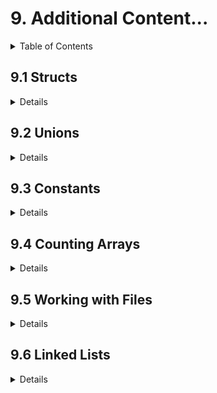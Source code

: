 # 9. Additional Content...

<details>
<summary>Table of Contents</summary>

- [9. Additional Content...](#9-additional-content)
  - [9.1 Structs](#91-structs)
    - [Creating a Structure Template](#creating-a-structure-template)
    - [Structure Variables](#structure-variables)
    - [Challenge #1 - Initialize \& Print Date Variable (Struct)](#challenge-1---initialize--print-date-variable-struct)
    - [Typedef \& Structures](#typedef--structures)
    - [Chall.#2 - General FunctionZ to use Input \& Print of a struct](#chall2---general-functionz-to-use-input--print-of-a-struct)
    - [Chall.#3 - Find the Next Date](#chall3---find-the-next-date)
    - [Initializing a Struct in C (Variables)](#initializing-a-struct-in-c-variables)
    - [Chall.#4 - Input Point \& Print Point](#chall4---input-point--print-point)
    - [Static Array of Structs](#static-array-of-structs)
    - [Writing Associate Logical Functions](#writing-associate-logical-functions)
    - [Composing struct inside another struct](#composing-struct-inside-another-struct)
    - [Structs as the BASIS for more Advanced Topics](#structs-as-the-basis-for-more-advanced-topics)
  - [9.2 Unions](#92-unions)
    - [General Introduction](#general-introduction)
    - [Unions - Variables](#unions---variables)
    - [Usage, Practice, Examples](#usage-practice-examples)
      - [Example 01](#example-01)
      - [Example 02](#example-02)
    - [Additional Explanations and Examples (Pointers, Arrays...)](#additional-explanations-and-examples-pointers-arrays)
  - [9.3 Constants](#93-constants)
    - [Constants VS Variables](#constants-vs-variables)
    - [Syntax and usage of Constants](#syntax-and-usage-of-constants)
    - [Exclusive TIPS](#exclusive-tips)
    - [3 main reasons for using constants](#3-main-reasons-for-using-constants)
  - [9.4 Counting Arrays](#94-counting-arrays)
    - [Intro - Counting with Separated Counter Variables](#intro---counting-with-separated-counter-variables)
    - [Working with Counter Arrays](#working-with-counter-arrays)
      - [Counting Array - Learning the Concept](#counting-array---learning-the-concept)
    - [Basic Exercise #1 - Set 0-5](#basic-exercise-1---set-0-5)
    - [Basic Exercise #2 - Find Max Appearances (Set 0-9)](#basic-exercise-2---find-max-appearances-set-0-9)
    - [Moving forward with the Mapping](#moving-forward-with-the-mapping)
    - [Basic Exercise #3 - Find Max Appearances (Set 5-10)](#basic-exercise-3---find-max-appearances-set-5-10)
    - [Chall. #1 - Finding the lowercase letter that appears the most](#chall-1---finding-the-lowercase-letter-that-appears-the-most)
    - [Chall. #2 - Finding the uppercase letter that appears the most](#chall-2---finding-the-uppercase-letter-that-appears-the-most)
    - [Chall. #3 - Finding the letter that appears the most](#chall-3---finding-the-letter-that-appears-the-most)
  - [9.5 Working with Files](#95-working-with-files)
    - [What is a file \[as a stream of bytes\]](#what-is-a-file-as-a-stream-of-bytes)
    - [Examples of Stream already used (Input/Output/Error)](#examples-of-stream-already-used-inputoutputerror)
    - [Start with Files - Steps and Syntax in C](#start-with-files---steps-and-syntax-in-c)
    - [Creating and Reading from a File](#creating-and-reading-from-a-file)
    - [Intro to 6 basic functions for working with textual files](#intro-to-6-basic-functions-for-working-with-textual-files)
      - [`fgetc` (`r`)](#fgetc-r)
      - [`fputc` (`w`)](#fputc-w)
      - [`fprintf` (`w`) \& `fscanf` (`r`)](#fprintf-w--fscanf-r)
      - [`fputs` (`w`)](#fputs-w)
      - [`fgets` (`r`)](#fgets-r)
    - [Introducing EOF](#introducing-eof)
    - [Challenges](#challenges)
      - [Chall #1 - Number of Characters in a file](#chall-1---number-of-characters-in-a-file)
      - [Chall #2 - Number of Lines in a file](#chall-2---number-of-lines-in-a-file)
      - [Chall #3 - Writing Numbers and their Powers to a file](#chall-3---writing-numbers-and-their-powers-to-a-file)
      - [Chall #4 - Reading Numbers from a file](#chall-4---reading-numbers-from-a-file)
      - [Chall #5 - Calculate character appearances in a file](#chall-5---calculate-character-appearances-in-a-file)
      - [Chall #6 - lowerFrequencyAppearances for Lowercase letters](#chall-6---lowerfrequencyappearances-for-lowercase-letters)
      - [Chall #7 - Print Max Appearances Lowercase Letter in file](#chall-7---print-max-appearances-lowercase-letter-in-file)
  - [9.6 Linked Lists](#96-linked-lists)
    - [Creating a Linked List](#creating-a-linked-list)
    - [Count of Nodes in a List](#count-of-nodes-in-a-list)
    - [How to use bool Data Types?](#how-to-use-bool-data-types)
    - [Finding an Element within a List](#finding-an-element-within-a-list)
    - [Count the number of values in a List](#count-the-number-of-values-in-a-list)

</details>

## 9.1 Structs

<details>
<summary>Details</summary>

### Creating a Structure Template

```c
struct <struct-name>{
    <type><field-name>;
    <type><field-name>;
    ...
    <type><field-name>;
};
```

<details>
<summary>More examples</summary>

```c
// Date struct
struct date{
    int day;
    int month;
    int year;
};

// Point struct
struct point{
    int x;
    int y;
};

// Address struct
struct address{
    char state[20];
    char city[10];
    char street[15];
    int number;
};
```

> It's like a big variable: a big box for small boxes

</details>

### Structure Variables

<details>
<summary>Explanation</summary>

Declaring a variable of some structure type

```c
struct <name> <variable>
struct date myDate1, myDate2;
```

Access to variable's fields (**dot-notation**)

```c
<variable>.<field>

myDate1.day = 6;
myDate1.month = 2;
myDate1.year = 2023;
scanf("%d", &myDate.month);
printf("%d", myDate.year);
```
</details>

### Challenge #1 - Initialize & Print Date Variable (Struct)

```c
#include <stdio.h>

struct point{
    int x;
    int y;
};

struct date{
    int day;
    int month;
    int year;
};

int main(){

    struct point p1;
        printf("Enter x coordinate: ");
        scanf("%d", &p1.x);
        printf("Enter y coordinate: ");
        scanf("%d", &p1.y);
    printf("The point is (%d,%d) \n", p1.x, p1.y);

    struct date birthday;
        printf("Enter your birthday (day): ");
        scanf("%d", &birthday.day);
        printf("Enter your birthday (month): ");
        scanf("%d", &birthday.month);
        printf("Enter your birthday (year): ");
        scanf("%d", &birthday.year);
    printf("Your birthday is %d-%d-%d \n", birthday.day, birthday.month, birthday.year);

    return 0;
}
```

### Typedef & Structures

<details>
<summary>Explanation</summary>

```c
// How to name variables?

// 1. Classic
int grade_math, grade_physics;

// 2. New mechanism
typedef int GRADE;
GRADE math;
GRADE physics;
```

```c
// How to apply 'typedef' to Structs

// 1. Classic
struct date{
    int day;
    int month;
    int year;
};

struct date myDate1, myDate2;

// 2. New mechanism
typedef struct date{
    int day;
    int month;
    int year
}Date;

Date myDate1, myDate2;
```

```c
// 'typedef' wonders

// 1. Example 01 
void printDate(Date dt){
    printf("Date = %d-%d-%d ", dt.year, dt.month, dt.day);
}

// 2. Exammple 02
Date inputDate(){
    Date dt;
    printf("Enter day (1-31): ");
    scanf("%d", &dt.day);
        // initialize Month and Year
    return dt;
}
```

</details>

### Chall.#2 - General FunctionZ to use Input & Print of a struct

```c
#include <stdio.h>

typedef struct date{
    int day;
    int month;
    int year;
}Date;

void printDate(Date dt){
    printf("Date = %d-%d-%d \n\n", dt.year, dt.month, dt.day);
}

Date inputDate(){
    Date dt;
    printf("- Enter day: ");
    scanf("%d", &dt.day);
    printf("- Enter month: ");
    scanf("%d", &dt.month);
    printf("- Enter year: ");
    scanf("%d", &dt.year);
    return dt;
}

int main(){
    Date birthday, today;
    puts("When's your birthday?");
    birthday = inputDate();
    printDate(birthday);
    puts("Today is ...?");
    today = inputDate();
    printDate(today);
    return 0;
}
```


### Chall.#3 - Find the Next Date

- Write a function that
  - Receives a 'date' variable
  - Find and print the NEXT day on the calendar

```c
#include <stdio.h>

typedef struct date{
    int day;
    int month;
    int year;
}Date;

void printNextDay(Date dt){

    printf("Given date = %d-%.2d-%.2d \n", dt.year, dt.month, dt.day);

    if ((dt.month == 2) && (dt.day == 28)){
        dt.month++;
        dt.day=1;
    } else if ((dt.month == 1 || 3 || 5 || 7 || 8 || 10) && (dt.day == 31)){
        dt.month++;
        dt.day=1;
    } else if ((dt.month == 4 || 6 || 9 || 11) && (dt.day == 30)){
        dt.month++;
        dt.day=1;
    } else if ((dt.month == 12) && (dt.day == 31)){
        dt.month = 1;
        dt.day = 1;
        dt.year++;
    } else dt.day++;

    printf("Next day = %d-%.2d-%.2d \n", dt.year, dt.month, dt.day);
}


Date inputDate(){
    Date dt;
    printf("- Enter day: ");
    scanf("%d", &dt.day);
    printf("- Enter month: ");
    scanf("%d", &dt.month);
    printf("- Enter year: ");
    scanf("%d", &dt.year);
    return dt;
}

int main(){
    Date userDate;
    puts("Provide a date to calculate its next day!");
    userDate = inputDate();
    if ((userDate.day < 1) || (userDate.day > 31) || (userDate.month < 1) || (userDate.month > 12))
        puts("Wrong date, please try again");
    else printNextDay(userDate);
    return 0;
}
```

### Initializing a Struct in C (Variables)

<details>
<summary>Explanation</summary>

Different ways to initialize Struct Variables:

```c
#include <stdio.h>

typedef struct point{
    int x;
    int y;
}Point;

int main(){

    // Declare a 'Point' var (without initialization)
    Point p1;

    // Initializing a 'Point' var (fields in order)
    Point p2 = {5,7};

    // Using Designated Initializer
    Point p3 = {.x = 3, .y = 4};

    // Using Designated Initializer (not in order)
    Point p4 = {.y = 10, .x = 2};

    // Designated Initializer (other fields initialized with 0)
    Point p5 = {.x = 1};


    // PRINT 'EM ALL
    printf("p1) x=%d y=%d \n", p1.x, p1.y);
    printf("p2) x=%d y=%d \n", p2.x, p2.y);
    printf("p3) x=%d y=%d \n", p3.x, p3.y);
    printf("p4) x=%d y=%d \n", p4.x, p4.y);
    printf("p5) x=%d y=%d \n", p5.x, p5.y);

    return 0;
}
```

> Mind data types!

</details>


### Chall.#4 - Input Point & Print Point

- Write 2 functions:
  - #1: Gets a point variable and prints its information
  - #2: responsible for getting a point input from the user and then return it

```c
#include <stdio.h>

typedef struct point{
    int x;
    int y;
}Point;

void printPoint(Point p){
    printf("x=%d y=%d \n", p.x, p.y);
}

Point inputPoint(){
    Point p;
    printf("- Enter x: ");
    scanf("%d", &p.x);
    printf("- Enter y: ");
    scanf("%d", &p.y);
    return p;
}

int main(){

    puts("Provide coordinates for a Point");
    Point p = inputPoint();
    printPoint(p);
    return 0;
}
```


### Static Array of Structs

```c
#include <stdio.h>
#define SIZE 5

typedef struct point{
    int x;
    int y;
}Point;


int main(){

    // Creating a 'Static Array of Points'
    Point pointsArr[SIZE];
    int i;

    // // Reading Input to the first point element in array
    // printf("- Enter x: ");
    // scanf("%d", &pointsArr[0].x);
    // printf("- Enter y: ");
    // scanf("%d", &pointsArr[0].y);

    // Iterating over all elements (reading input for each)
    for (i=0; i<SIZE; i++){
        printf("Enter x for point %d: ", i+1);
        scanf("%d", &pointsArr[i].x);
        printf("Enter y for point %d: ", i+1);
        scanf("%d", &pointsArr[i].y);
    }

    // Accessing and printing all elements in array
    for (i=0; i<SIZE; i++){
        printf("point %d: x=%d y=%d \n", i+1, pointsArr[i].x, pointsArr[i].y);
    }

    return 0;
}
```

> Can `main` be broken into different functions? Mind *struct* and *array* features...

<details>
<summary>@ChatGPT's</summary>

```c
#include <stdio.h>
#define SIZE 5

typedef struct point{
    int x;
    int y;
}Point;

void input_points(Point arr[], int size){
    int i;
    for (i=0; i<size; i++){
        printf("Enter x for point %d: ", i+1);
        scanf("%d", &arr[i].x);
        printf("Enter y for point %d: ", i+1);
        scanf("%d", &arr[i].y);
    }
}

void print_points(Point arr[], int size){
    int i;
    for (i=0; i<size; i++){
        printf("point %d: x=%d y=%d \n", i+1, arr[i].x, arr[i].y);
    }
}

int main(){

    Point pointsArr[SIZE];

    input_points(pointsArr, SIZE);
    print_points(pointsArr, SIZE);

    return 0;
}
```

</details>

<!--
```c
#include <stdio.h>
#define SIZE 5

typedef struct point{
    int x;
    int y;
}Point;


void printPointsArr(Point pointsArr[SIZE]){
    int i;
    for (i=0; i<SIZE; i++){
        printf("point %d: x=%d y=%d", i+1, pointsArr[i].x, pointsArr[i].y);
    }
}

Point inputPoint(){
    Point pointsArr[SIZE];
    int i;
    for (i=0; i<SIZE; i++){
        printf("Enter x for point %d: ", i+1);
        scanf("%d", &pointsArr[i].x);
        printf("Enter y for point %d: ", i+1);
        scanf("%d", &pointsArr[i].y);
    }
    return pointsArr[SIZE];
}


int main(){
    puts("Provide data for 5 Points!");
    Point pointsArr[SIZE] = inputPoint();
    printPointsArr(pointsArr[SIZE]);
    return 0;
}
```
-->


### Writing Associate Logical Functions

> Relational Operators: `<, >, <=, >=, !=, ==`

```c
#include <stdio.h>

typedef struct point{
    int x;
    int y;
}Point;

int equalPoint(Point p1, Point p2){   
    return (p1.x == p2.x && p1.y == p2.y) ? 1:0;
}

int main(){

    Point p1={4,4}, p2={4,4};

    if (equalPoint(p1,p2))
        puts("Points are the samey!");
    else puts("Points not equal dawg");

    return 0;
}
```

<!--ALSO used for emp1 age, id, etck-->

<!--
### Comprehensive Exercise - Rational Numbers Struct

<details>
<summary>Request</summary>

- Design and develop a rational number struct called Rational.
  - A rational number consists of two parts: numerator + denominator (eg. 1/3, 2/5, 7/3)
- Provide increment, decrement, addition, substraction, multiplication, division, smaller, bigger, equal and not equal functions to make relational/mathematical operatations on variables of a rational type.
- Write a main function to check out the correctness of your functions. Print the results before and after any operation that you do.

</details>


```c
#include <stdio.h>

typedef struct rational{
    int nume;   // numerator
    int deno;   // denominator
}Rational;

void increment(Rational *rPtr){
    (*rPtr).nume += (*rPtr).deno;
}

void decrement(Rational *rPtr){
    (*rPtr).nume -= (*rPtr).deno;
}

Rational addition(Rational rn1, Rational rn2){
    Rational result;
    result.deno = rn1.deno*rn2.deno;
    result.nume = rn1.nume*rn2.deno + rn2.nume*rn1.deno;
    return result;
}

Rational subtraction(Rational rn1, Rational rn2){
    Rational result;
    result.deno = rn1.deno*rn2.deno;
    result.nume = rn1.nume*rn2.deno - rn2.nume*rn1.deno;
    return result;
}

Rational multiplication(Rational rn1, Rational rn2){
    Rational result;
    result.deno = rn1.deno*rn2.deno;
    result.nume = rn1.nume*rn2.nume;
    return result;
}

Rational division(Rational rn1, Rational rn2){
    Rational result;
    result.deno = rn1.deno*rn2.nume;
    result.nume = rn1.nume*rn2.deno;
    return result;
}

int smaller(Rational rn1, Rational rn2){
    rn1.deno *= rn2.deno;
    rn2.deno *= rn1.deno;
    rn1.nume *= rn2.deno;
    rn2.nume *= rn1.deno;
    printf("%d VS %d \n", rn1.nume, rn2.nume);
    return (rn1.nume < rn2.nume) ? 0:1;
}


int main(){

    Rational rn1={3,4}, rn2={2,5};

    // printf("rn1) nume=%d deno=%d", rn1.nume, rn1.deno);
    // increment(rn1);
    // printf("rn1)  nume=%d deno=%d", rn1.nume, rn1.deno);

    Rational addResult = addition(rn1, rn2);
    printf("%d/%d \n", addResult.nume, addResult.deno);

    Rational subResult = subtraction(rn1, rn2);
    printf("%d/%d \n", subResult.nume, subResult.deno);

    Rational mulResult = multiplication(rn1, rn2);
    printf("%d/%d \n", mulResult.nume, mulResult.deno);

    Rational divResult = division(rn1, rn2);
    printf("%d/%d \n", divResult.nume, divResult.deno);


    if (smaller(rn1, rn2)) printf("'%d/%d' < '%d/%d' \n", rn1.nume, rn1.deno, rn2.nume, rn2.deno);

    return 0;
}
```
-->

### Composing struct inside another struct

```c
#include <stdio.h>

typedef struct point{
    int x;
    int y;
}Point;

typedef struct circle{
    Point center;
    double radius;
}Circle;


int main(){

    Point p1 = {3,5};
    Circle c1;
    Circle c2 = {2,6,8.8};

    c1.radius = 4.4;
    c1.center = p1;

    printf("C1: center=(x=%d y=%d) radius=%.2f \n", \
    p1.x, p1.x, c1.radius);
    printf("C2: center=(x=%d y=%d) radius=%.2f \n", \
    c2.center.x, c2.center.y, c2.radius);

    return 0;
}
```

### Structs as the BASIS for more Advanced Topics

- Structs as BASIS for Data Structures (Linked Lists, Trees, etc.)

</details>

## 9.2 Unions

<details>
<summary>Details</summary>

### General Introduction

- Useful for embedded devices (memory map registers to communicate with peripherals)
- == User Defined Data Type (as Structs)
- Collection of elements/variables of different types **stored in the same memory region**

### Unions - Variables

```c
union <union-name> {
    datatype1 field1;
    datatype2 field2;
};
```

```c
union info{
    char firstName[20];
    int age;
};

union minMax{
    int min;
    int max;
    double average;
};
```

### Usage, Practice, Examples

Difference with *Sructs* & COMPLETE examples

```markdown
STRUCT --> Separate block of memory for each variable
UNION ---> One memory region SHARED (size == max datatype size) // data overlaps
```

#### Example 01

```c
#include <stdio.h>
#include <string.h>

struct info_struct{       // 24 BYTES!!
    char firstName[20];     // 20 bytes
    int age;                // 4 bytes
};  

union info_union{         // 20 BYTES!!
    char firstName[20];     // 20 bytes
    int age;                // ~~4 bytes~~
};


int main(){

    union info_union myVar1;

    myVar1.age = 30;
    printf("Age: %d \n", myVar1.age);

    strcpy(myVar1.firstName, "supdawg!");
    printf("Name: %s \n", myVar1.firstName);

    printf("Age: %d (OVERLAPPED) \n", myVar1.age);

    return 0;
}
```
#### Example 02

```c
#include <stdio.h>

struct point_struct{
    int x;
    int y;
};

union point_union{
    int x;
    int y;
};

int main(){

    struct point_struct p1; // 8 bytes!!
    p1.x = 5;   // 4 bytes
    p1.y = 7;   // 4 bytes
    printf("p1_struct: x=%d y=%d \n", p1.x, p1.y);
    
    union point_union p2;   // 4 bytes!!
    p2.x = 4;   // ~~4 bytes~~
    printf("p2_union: x=%d y=%d \n", p2.x, p2.y);
    p2.y = 6;   // 4 bytes
    printf("p2_union: x=%d y=%d \n", p2.x, p2.y);

    return 0;
}
```


### Additional Explanations and Examples (Pointers, Arrays...)

```c
#include <stdio.h>
#define SIZE 3

/*
struct Student_struct{      // 16 bytes (??)
    int ID;                   // 4 bytes
    double GPA;               // 8 bytes
};
*/


typedef union student{      // 8 bytes  --> Store capacity for either ID or GPA!
    int ID;                   // ~~4 bytes~~
    double GPA;               // 8 bytes
}Student;


int main(){

    Student s1;
    Student *ptrS2;

    printf("Size of s1 union = %lu \n", sizeof(s1));
    printf("Size of ptrS2 union = %lu \n", sizeof(ptrS2));

    s1.ID = 5;
    printf("s1.ID = %d \n", s1.ID);

    ptrS2 = &s1;
    ptrS2->ID = 10;
    printf("s1.ID = %d \n", s1.ID);



    Student sArr[SIZE];
    int i;

    for (i=0; i<SIZE; i++){
        printf("Enter ID for s%d: ", i+1);
        scanf("%d", &sArr[i].ID);
    }

    for (i=0; i<SIZE; i++){
        printf("Student #%d ID = %d \n", i+1, sArr[i].ID);
    }


    /*
    struct Student_struct s1_s;
    printf("Size of s1 struct = %lu \n", sizeof(s1_s));
    */


    return 0;
}
```

</details>

## 9.3 Constants

<details>
<summary>Details</summary>

### Constants VS Variables

- Variables (`int`, `float`, `char`...) may change over time
- Constants DON'T!

### Syntax and usage of Constants

```c
// Add 'const' to the var declaration
const int year = 2000;
```

<!-- - Any attempt to change the value of `const` will lead to Compilation Error! -->

### Exclusive TIPS

1. "Default" usage of constants in C Language

```c
// Datatype 'int' is ASSUMED
const age = 35;
```

2. A pointer to a constant! == `const int *ptr;`
   - Value we're pointing to CAN'T BE CHANGED.
   - Pointer itself CAN BE CHANGED.


3. Constant pointer to var == `int *const ptr;`
   -  Value we're pointing to CAN BE CHANGED
   -  Pointer itself CAN'T BE CHANGED


```c
#include <stdio.h>

int main(){

    // Create constant vars
    const int age1 = 20;
    const int age2 = 25;

    // Create constant pointer that points to var 'age1'
    int *const ptr1 = &age1;
    printf("var1=%d var2=%d\n", age1, age2);
    

    // Modify var 'age1' value, not the actual pointer!
    *ptr1 = 30;
    printf("var1=%d var2=%d\n", age1, age2);
    

    // // To-fail attempt to change the pointer itself
    // ptr = &age2;

    printf("var1=%d var2=%d\n", age1, age2);
}
```

<!--
```c
#include <stdio.h>


int main(){

    // Create vars n1, n2 + constant vars n3, n4
    int n1 = 10;
    int n2 = 15;
    const int n3 = 20;
    const int n4 = 25;
    printf("Vars = %d %d %d %d\n", n1, n2, n3, n4);

    // Create pointers and constant pointers!
    const int *ptr1 = &n1;
    int *const ptr2 = &n2;
    const int *ptr3 = &n3;
    int *const ptr4 = &n4;  // Compiler Warning: initialization discards 'constant' qualifier from pointer target type 
    printf("Ptrs = %d %d %d %d\n", *ptr1, *ptr2, *ptr3, *ptr4);


    /*
    // Create constant pointer that points to var 'age1'
    int *const ptr1 = &age1;
    printf("var1=%d var2=%d\n", age1, age2);
    

    // Modify var 'age1' value, not the actual pointer!
    *ptr1 = 30;
    printf("var1=%d var2=%d\n", age1, age2);
    

    // // To-fail attempt to change the pointer itself
    // ptr = &age2;

    printf("var1=%d var2=%d\n", age1, age2);
    */
    

    return 0;
}
```
-->

4. Constant pointer pointing to constant integer. Neither the Pointer nor the Value can be changed. BOTH ARE CONSTANTS! == `const int *const ptr;`


### 3 main reasons for using constants

1. Performance! == Easier compiling if large program
2. Defense! == Ensure values may not change 
3. Code Readability

</details>


## 9.4 Counting Arrays

<details>
<summary>Details</summary>

### Intro - Counting with Separated Counter Variables

<details>
<summary>Intro</summary>


- Counting Appearances of Array with values {0,1}
  1. Given an array of a given size... The array consists only of values {0,1}. Eg. `0,1,0,1,0,0,1,0`
  2. We would like to know number of appearances of value 0 and value 1 in the array.
  3. Create two variables `count0` and `count1` and iterate 

- Counting with values {0,1,2}

```c
#include <stdio.h>
#define SIZE 8

int main(){

    int arr[SIZE] = {0,2,0,1,0,0,2,0};
    int count0, count1, count2;
    int i;

    for (i=0; i<SIZE; i++){
        if (0 == arr[i]) count0++;
        else if (1 == arr[i]) count1++;
        else if (1 == arr[i]) count1++;
        else if (2 == arr[i]) count2++;
    }

    printf("Number of '0' = %d \n", count0);
    printf("Number of '1' = %d \n", count1);
    printf("Number of '2' = %d \n", count2);

    return 0;
}
```

- What if the possibilities are now 5? What if 10? 100??

</details>

### Working with Counter Arrays

<details>
<summary>Transition</summary>

- Counting Array for values {0,1,2}
  1. We know the values can be {0,1,2}... Hence we need 3 'counting variables'.
  2. Let's create a sequence/array for counting. A sequence of 3 'counting variables' == `countArr={0,1,2}`
  3. Similarly, 3 variables to count.

```c
#include <stdio.h>
#define SIZE 8

int main(){

    int arr[SIZE] = {0,2,0,1,0,0,2,0};
    int countArr[3];
    int i;

    for (i=0; i<SIZE; i++){
        if (0 == arr[i]) countArr[0]++;
        else if (1 == arr[i]) countArr[1]++;
        else if (2 == arr[i]) countArr[2]++;
    }

    printf("Number of '0' = %d \n", countArr[0]);
    printf("Number of '1' = %d \n", countArr[1]);
    printf("Number of '2' = %d \n", countArr[2]);

    return 0;
}
```

> Still too many dependencies!!

#### Counting Array - Learning the Concept

- What value can each of the elements in the `sourceArr` have? -> {0,1,2}
- Mapping `sourceArr` values to the `countArr` indexes -> (if ... foo++)

```c
#include <stdio.h>
#define SIZE 8

int main(){

    int sourceArr[SIZE] = {0,2,0,1,0,0,2,0};
    int countArr[3] = {0};
    int i;

    for (i=0; i<SIZE; i++){
        countArr[sourceArr[i]]++;
    }

    printf("Number of '0' = %d \n", countArr[0]);
    printf("Number of '1' = %d \n", countArr[1]);
    printf("Number of '2' = %d \n", countArr[2]);

    return 0;
}
```

<!-- > It works because values == indexes! -->

</details>

### Basic Exercise #1 - Set 0-5

```c
#include <stdio.h>
#define SIZE 8

int main(){

    int sourceArr[SIZE] = {0,5,2,4,3,4,2,0};
    int countArr[6] = {0};
    int i;

    for (i=0; i<SIZE; i++)
        countArr[sourceArr[i]]++;

    for (i=0; i<6; i++)
        printf("Number of '%d' = %d \n", i, countArr[i]);

    return 0;
}
```

### Basic Exercise #2 - Find Max Appearances (Set 0-9)

- Write a program that initializes an array with 20 elements. Each element can be a number with only 1 digit ({0-9}).
- Using 'Counting Array', find which value appears the most in the 'Source Array'. Print this value and the number of its appearances.

<details>
<summary>Snippet</summary>

```c
#include <stdio.h>
#define SIZE 20
#define VALUES 10

int main(){

    int mostValue, mostTimes;
    int sourceArr[SIZE] = {0,5,4,9,5,8,2,3,1,5,4,9,5,5,2,7,6,5,4,1};
    int countArr[VALUES] = {0};
    int i;

    for (i=0; i<SIZE; i++)
        countArr[sourceArr[i]]++;

    for (i=0; i<VALUES; i++){
        if (countArr[i] > mostTimes){
            mostValue=i;
            mostTimes=countArr[i];
        } 
    }

    printf("The value of %d appeared most of the times. Total of %d appearances \n", mostValue, mostTimes);

    return 0;
}
```
</details>

<details>
<summary>@Vlad's</summary>

```c
#include <stdio.h>
#define SIZE 20
#define VALUES 10

int main(){

    int maxIndex;
    int sourceArr[SIZE] = {0,5,4,9,5,8,2,3,1,5,4,9,5,5,2,7,6,5,4,1};
    int countArr[VALUES] = {0};
    int i;

    for (i=0; i<SIZE; i++)
        countArr[sourceArr[i]]++;

    for (i=0; i<VALUES; i++)
        if (countArr[i] > maxIndex)
            maxIndex = i;

    printf("The value of %d appeared most of the times. Total of %d appearances \n", maxIndex, countArr[maxIndex]);

    return 0;
}
```

</details>


### Moving forward with the Mapping

- Now what if `sourceArr` values were only {5-10}?
  - Still 5 possible values but not CORRESPONDING with the indexes.
  - We can't map DIRECTLY now...
  - But can still do: src.value5 = count.index0, 6 = 1, etc etc
  - Therefore `countArr[sourceArr[i-5]]`


### Basic Exercise #3 - Find Max Appearances (Set 5-10)

- Write a program that initializes an array with 8 elements. Each element can have a value in the range of {5-10}
- Using 'Counting Array' and 'Appropiate Mapping', find which value appears the most in the 'Source Array'. Also, print this value and the number of its appearances.


```c
#include <stdio.h>
#define SIZE 8
#define VALUES 6

int main(){

    int sourceArr[SIZE] = {7,5,6,9,6,7,10,7};
    int countArr[VALUES];
    int i, maxIndex;

    for (i=0; i<SIZE; i++)
        countArr[sourceArr[i]-5]++;

    for (i=0; i<VALUES; i++)
        if (countArr[i] > countArr[maxIndex])
            maxIndex=i;

    printf("The value of %d appeared most of the times. Total of %d appearances \n", \
    maxIndex+5, countArr[maxIndex]);

    return 0;
}
```

### Chall. #1 - Finding the lowercase letter that appears the most

- Write a program that initializes an array of lowercase letters {a-z}
- Using 'Counting Array' and 'Appropiate Mapping', find which lowercase letter appears the most in the 'Source Array'.
  - Also, print its value and the number of its appearances.
- Example: `sourceArray = {k,i,b,r,c,k,z,m};` // The letter 'k' appeared most of the times. Total of '2' appearances.

<!--ASCII??-->

<details>
<summary>Snippet</summary>

```c
/* ASCII
    a = 97
    z = 122
    '-97'
*/

#include <stdio.h>
#define SIZE 8
#define VALUES 26

int main(){

    char sourceArr[SIZE] = {'k','i','b','r','c','k','z','m'};
    int countArr[VALUES];
    int i, maxIndex;

    for (i=0; i<SIZE; i++)
        countArr[sourceArr[i]-'a']++;

    for (i=0; i<VALUES; i++)
        if (countArr[i] > countArr[maxIndex])
            maxIndex = i;

    printf("Letter %c appeared the most (%d times) \n", maxIndex+'a', countArr[maxIndex]);

    return 0;
}
```

</details>

### Chall. #2 - Finding the uppercase letter that appears the most

<details>
<summary>Snippet</summary>

```c
/* ASCII
    a = 65
    z = 90
    '-65'
*/

#include <stdio.h>
#define SIZE 8
#define VALUES 26

int main(){

    char sourceArr[SIZE] = {'K','I','B','R','C','K','Z','M'};
    int countArr[VALUES];
    int i, maxIndex;

    for (i=0; i<SIZE; i++)
        countArr[sourceArr[i]-'A']++;

    for (i=0; i<VALUES; i++)
        if (countArr[i] > countArr[maxIndex])
            maxIndex = i;

    printf("Letter %c appeared the most (%d times) \n", maxIndex+'A', countArr[maxIndex]);

    return 0;
}
```

</details>

### Chall. #3 - Finding the letter that appears the most

- Write a program that initializes an array of lowercase, uppercase and space character { a-z | A-Z | ' ' }
  - `sourceArr[8] = {'K','O','c','R','C',' ','K','r'};`
- Using 'Counting Array' and 'Appropiate Mapping', find which **letter** appears the most in the 'Source Array'. Also, print its value and the number of its appearances.

```c
/* ASCII
    ' ' = 32    // we don't care
    'A' = 65
    'Z' = 90
    'a' = 97
    'z' = 122
*/

#include <stdio.h>
#define SIZE 8
#define VALUES 52

int main(){

    char arr[8] = {'K','O','c','R','C',' ','K','r'};
    int countArr[VALUES];   // 0-25=a-z, 26-51=A-Z;
    int i, maxIndex;


    for (i=0; i<SIZE; i++){
        if (arr[i] >= 'a' && arr[i] <= 'z')
            countArr[arr[i] - 'a']++;
        if (arr[i] >= 'A' && arr[i] <= 'Z')
            countArr[arr[i] - 'A' + 26]++;
    }


    for (i=0; i<VALUES; i++)
        if (countArr[i] > countArr[maxIndex])
            maxIndex = i;


    if (maxIndex < 26)
        printf("Letter %c appeared the most (%d times) \n", maxIndex + 'a', countArr[maxIndex]);
    else printf("Letter %c appeared the most (%d times) \n", maxIndex + 'A' - 26, countArr[maxIndex]);

    return 0;
}
```

<!-- SILLY PROTOTYPE
```c
/* ASCII
    ' ' = 32
    'A' = 65
    'Z' = 90
    'a' = 97
    'z' = 122
*/

#include <stdio.h>
#define SIZE 8
#define VALUES 53

int main(){

    char sourceArr[8] = {'K','O','c','R','C',' ','K','r'};
    int countArr[VALUES];
    int i, maxIndex;


    for (i=0; i<SIZE; i++){
        if (sourceArr[i] == ' ')
            countArr[0]++;
        if (sourceArr[i] >= 'A' && sourceArr[i] <= 'Z')
            countArr[sourceArr[i]-'A']++;
        if (sourceArr[i] >= 'a' && sourceArr[i] <= 'z')
            countArr[sourceArr[i]-'a']++;
    }


    for (i=0; i<VALUES; i++){
        if (countArr[i] > countArr[maxIndex])
            maxIndex = i;
    }

    printf("Letter %c appeared the most (%d times) \n", maxIndex+'A', countArr[maxIndex]);

    return 0;
}
```
-->


</details>

## 9.5 Working with Files

<details>
<summary>Details</summary>

### What is a file [as a stream of bytes]

- Two types
  - Textual files
  - Binary files
- Communication between files, programs, devices...

### Examples of Stream already used (Input/Output/Error)

- Keyboard -> Input stream -> Queue structure -> Standard input (Stdin) -> Program (`scanf`)
- Program -> Output structure -> Standard Output / Standard Error -> Screen
- **NOW**: read from file && write to file

### Start with Files - Steps and Syntax in C

<details>
<summary>Explanation</summary>

```c
#include <stdio.h>

int main(){

    // int* p;
    // double* p2;

    // 1. Creating a Pointer that points to a FILE type
    FILE* fp;

    /*  2. Open/access a file
    fp = fopen(<filename> <typeOfOperation>);
    Types of operation:
        - w = writing
        - r = reading
        - a = appending
    */
    fp = fopen();


    // 3. Make sure the open operation was successful
    if (fp!=NULL)

    // 4. After operations, close the file!
    fclose(fp);


    return 0;
}
```

</details>

### Creating and Reading from a File

```c
#include <stdio.h>

int main(){

    FILE* fp;

    fp = fopen("supdawg.md","w");

    if (fp==NULL) puts("Failed to Open File");
    else{
        puts("File Opened for Writing!");
        fclose(fp);
    } 

    return 0;
}
```

### Intro to 6 basic functions for working with textual files

```markdown
r) fgetc(<ptr_to_file>)
w) fputc(<char>, <ptr>)
w) fprintf(<ptr>, <placeholder>, <parameters>)
r) fscanf(<ptr>, <placeholder>, <parameters>)
w) fputs(<string>,<ptr>)
r) fgets(<string>, <int/length_limit>, <ptr>)
```

<details>
<summary>One by one</summary>

#### `fgetc` (`r`)

```c
/*
    File 'supdawg.md' already exists.
    Contents = 'Hiya!'
*/

#include <stdio.h>

int main(){

    FILE* fp;
    char myChar1, myChar2;

    fp = fopen("supdawg.md","r");

    if (fp==NULL) puts("Failed to Open File");
    else{
        puts("File Opened for READING");
        myChar1 = fgetc(fp);
        printf("First character read = %c \n", myChar1);    // 'H'
        myChar2 = fgetc(fp);
        printf("Second character read = %c \n", myChar2);   // 'i'
        // fgetc(stdin); // ...
        fclose(fp);
    } 

    return 0;
}

/*
    NOTE: loops can be coded for a more complete program!
*/
```

#### `fputc` (`w`)

- Takes a char and a pointer to an file, writes it in
- NOTE: single quotes for chars, double quotes for strings!!

```c
#include <stdio.h>

int main(){

    FILE* fp;

    fp = fopen("supdawg.md","w");

    if (fp==NULL) puts("Failed to Open File");
    else{
        puts("--File Opened for WRITING--");
        fputc('H', fp);
        fputc('e', fp);
        fputc('y', fp);
        fclose(fp);
    } 

    return 0;
}
```

> Honorable mention to `putchar('a', stdout);`

#### `fprintf` (`w`) & `fscanf` (`r`)

- `fprintf` print [code variables] to file!!
  - returns number of bytes written!! <!--SOO-->
- it can also print to terminal if `fprintf(STDOUT, ...);`

```c
#include <stdio.h>

int main(){

    FILE* fp;
    int num = 6;
    int num2;

    fp = fopen("supdawg.md","w");

    if (fp==NULL) puts("Failed to Open File");
    else{
        puts("--File Opened for WRITING--");        
        fprintf(fp, "%d^2 = %d", num, num*num);
        fclose(fp);
    } 

    fp = fopen("supdawg.md","r");

    if (fp==NULL) puts("Failed to Open File");
    else{
        puts("--File Opened for READING--");        
        fscanf(fp, "%d", &num2);
        printf("Num from file = %d \n", num2);
        fclose(fp);
    }

    return 0;
}

```

#### `fputs` (`w`)

- MIND: **no 'newline'** (`\n`)!!

```c
#include <stdio.h>

int main(){

    FILE* fp;

    fp = fopen("supdawg.md","w");

    if (fp==NULL) puts("Failed to Open File");
    else{
        puts("--File Opened for WRITING--");
        fputs("Supdawg? \n", fp);
        fputs("C iz eazy don't ye see?", fp);
        fclose(fp);
    } 

    return 0;
}
```

#### `fgets` (`r`)

```c
#include <stdio.h>

int main(){

    FILE* fp;
    char myString[9];
    int count;

    fp = fopen("supdawg.md","r");

    if (fp==NULL) puts("Failed to Open File");
    else{
        puts("--File Opened for READING--");
        while (fgets(myString, 9, fp))
            printf("String #%d read: %s \n", ++count, myString);

        fclose(fp);
    } 

    return 0;
}
```

- [ ] REVIEW!

</details>

### Introducing EOF

- Remember `\0` represents end of string
  - Store *within* the string
- For **EOF**, generally `-1`
  - Not stored at the end of file!!
  - Specifier/indicator to the lower-level system
- NOTE: function `feof(fp);` 

```c
while (!(feof(fp)))
    // do smth before EOF
```


### Challenges

#### Chall #1 - Number of Characters in a file

- Write a program that opens a file for Reading and calculates number of characters (use `fgetc` to print each char)


```c
#include <stdio.h>

int main(){

    FILE* fp;
    char fileChar;
    int numChars;


    fp = fopen("supdawg.md","r");

    if (fp==NULL) puts("Failed to Open File");
    else{
        puts("--File Opened for READING-- \n");
        while ((fileChar = fgetc(fp)) != EOF){
            printf("%c %d \n", fileChar, fileChar);
            numChars++;
        }

        fclose(fp);
    } 

    printf("\nTotal num of chars = %d \n", numChars);
    return 0;
}
```

<!-- un-optimized

while (!(feof(fp))){
            fileChar = fgetc(fp);
            if (fileChar != -1){
                printf("%c %d \n", fileChar, fileChar);
                numChars++;
            }
-->


#### Chall #2 - Number of Lines in a file

- Write a program that returns number of lines in file

```c
#include <stdio.h>

int main(){

    FILE* fp;
    char fileChar;
    int numLines = 1;

    fp = fopen("supdawg.md","r");

    if (fp==NULL) puts("Failed to Open File");
    else{
        puts("--File Opened for READING-- \n");
        while ((fileChar = fgetc(fp)) != EOF)
            if (fileChar == 10)     // == '\n'
                numLines++;

        fclose(fp);
    } 

    printf("Total num of lines = %d \n", numLines);
    return 0;
}
```

<!--
while (!(feof(fp))){
    fileChar = fgetc(fp);
    if (fileChar == 10 || fileChar == -1)
        numLines++;
}
-->

#### Chall #3 - Writing Numbers and their Powers to a file

- Write program that will save into a file 10 natural numbers {1-10} and their powers.

```c
#include <stdio.h>

int main(){

    FILE* fp;
    int i;

    fp = fopen("supdawg.md","w");

    if (fp==NULL) puts("Failed to Open File");
    else{
        puts("--File Opened for WRITING-- \n");
        for (i=1; i<=10; i++)
            fprintf(fp, "%d %d \n", i, i*i);

        fclose(fp);
    } 

    return 0;
}
```

#### Chall #4 - Reading Numbers from a file

- Read numbers from previous files and print them to the terminal!

```c
/* APPROACH
    1. Take numbers two by two
    2. Take strings line by line
*/

#include <stdio.h>

int main(){

    FILE* fp;
    int i;
    int numFile, powerFile;
    char lineFile[10];

    fp = fopen("supdawg.md","r");

    if (fp==NULL) puts("Failed to Open File");
    else{
        puts("--File Opened for READING-- \n");
        
        // 1. Numbers two by two (as per lines)
        for (i=1; i<=10; i++){
            fscanf(fp, "%d %d", &numFile, &powerFile);
            printf("%d %d \n", numFile, powerFile);
        }
        
        // 2. Strings line by line
        /*  while (!(feof(fp))){
            printf("%s \n", lineFile);
            fgets(lineFile, 10, fp);
        } */

        fclose(fp);
    } 

    return 0;
}
```

#### Chall #5 - Calculate character appearances in a file

- Write a program that reads a 'filename' and a certain 'character' from the user.
- The program should calculate and print the total appearances of the character in the file.

> Filename: 'aptShowGcc.log'

```c
/* NOTE
    Filename == "aptShowGcc.log"
    'Assume file is in the same workspace as src-code,
    so we don't need to specify PATH!
*/

/* TROUBLESHOOTING
    - 'scanf("%s", filename);'
    - 'scanf(" %c", &charSearch);' 
    Mind lack of '&' and ' ' respectively!
*/

#include <stdio.h>

int main(){

    FILE* fp;
    char filename[40] = {0};
    char charSearch;
    int charNum;

    // User input
    puts("This program will search a character in a file and print its number of appearances");
    printf("Enter filename: ");     // Extension, PATH...
    scanf("%s", filename);
    printf("Enter character: ");
    scanf(" %c", &charSearch);

    // Retrieve file data
    fp = fopen(filename, "r");

    if (fp==NULL) puts("Failed to Open File");
    else{
        puts("--File Opened for READING-- \n");
        
        while (!feof(fp))
            if (fgetc(fp) == charSearch)
                charNum++;

        fclose(fp);
    } 

    printf("Char '%c' appeared '%d' times in file '%s' \n\n", charSearch, charNum, filename);

    return 0;
}
```

<!-- ALT
while ((charCurrent = fgetc(fp)) != EOF)
    if (charCurrent == charSearch)
        charNum++;
-->

#### Chall #6 - lowerFrequencyAppearances for Lowercase letters

- Write a program that
  - reads a 'filename' from the user
  - creates a 'frequencyAppearances' array for lowercase letters {a-z}
  - prints the number of times each lowercase letter appears in the file.

```c
#include <stdio.h>
#define VALUES 26

int main(){

    FILE* fp;
    char filename[40] = {0};
    int frequencyAppearances[VALUES] = {0}; // 0-a 1-b ... 25-z
    char currentChar;
    int i;
    
    printf("Enter filename: ");     // Extension, PATH...
    scanf("%s", filename);

    fp = fopen(filename, "r");

    if (fp==NULL) puts("Failed to Open File");
    else{
        puts("--File Opened for READING-- \n");
        
        while ((currentChar = fgetc(fp)) != EOF)
            if (currentChar >= 'a' && currentChar <= 'z')
                frequencyAppearances[currentChar-'a']++;

        fclose(fp);
    } 

    puts("Alphabetical order");
    for (i=0; i<VALUES; i++)
        printf("Letter '%c' appeared '%d' times \n", i+'a', frequencyAppearances[i]);

    // puts("Frequency order");

    return 0;
}
```

<!-- prototype OK
currentChar = 'a';
puts("Alphabetical order");
for (i=0; i<VALUES; i++)
    printf("Letter '%c' appeared '%d' times \n", currentChar++, frequencyAppearances[i]);
-->

#### Chall #7 - Print Max Appearances Lowercase Letter in file

- Write a program that
  - reads a filename from the user
  - creates a 'frequencyAppearances' array for lowercase letters {a-z}
  - prints the (first) character that appeared most of the times.


```c
#include <stdio.h>
#define VALUES 26

int main(){

    FILE* fp;
    char filename[40] = {0};
    int frequencyAppearances[VALUES] = {0}; // 0-a 1-b ... 25-z
    char currentChar;
    int i;
    int maxValue;
    char maxChar;
    
    printf("Enter filename: ");     // Extension, PATH...
    scanf("%s", filename);

    fp = fopen(filename, "r");

    if (fp==NULL) puts("Failed to Open File");
    else{
        puts("--File Opened for READING-- \n");
        
        while ((currentChar = fgetc(fp)) != EOF)
            if (currentChar >= 'a' && currentChar <= 'z')
                frequencyAppearances[currentChar-'a']++;

        fclose(fp);
    } 

    for (i=0; i<VALUES; i++){
        if (frequencyAppearances[i] > maxValue){
            maxValue = frequencyAppearances[i];
            maxChar = i + 'a';
        }
    }

    printf("Letter '%c' appeared the most ('%d' times) \n", maxChar, maxValue);

    return 0;
}
```

<details>
<summary>@Vlad's</summary>

```c
#include <stdio.h>
#define VALUES 26

int main(){

    FILE* fp;
    char filename[40] = {0};
    int frequencyAppearances[VALUES] = {0}; // 0-a 1-b ... 25-z
    char currentChar;
    int i;
    int maxIndex;
    
    printf("Enter filename: ");     // Extension, PATH...
    scanf("%s", filename);

    fp = fopen(filename, "r");

    if (fp==NULL) puts("Failed to Open File");
    else{
        puts("--File Opened for READING-- \n");
        
        while ((currentChar = fgetc(fp)) != EOF)
            if (currentChar >= 'a' && currentChar <= 'z')
                frequencyAppearances[currentChar-'a']++;

        fclose(fp);
    } 

    for (i=0; i<VALUES; i++)
        if (frequencyAppearances[i] > frequencyAppearances[maxIndex])
            maxIndex = i;

    printf("Letter '%c' appeared the most ('%d' times) \n", maxIndex + 'a', frequencyAppearances[maxIndex]);

    return 0;
}
```
</details>


</details>


## 9.6 Linked Lists

<details>
<summary>Details</summary>

### Creating a Linked List
### Count of Nodes in a List
### How to use bool Data Types?
### Finding an Element within a List
### Count the number of values in a List

</details>